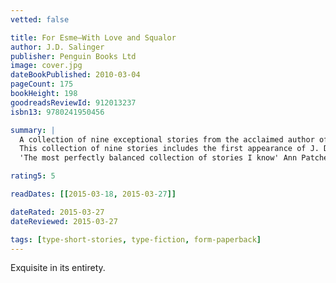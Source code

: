 ```yaml
---
vetted: false

title: For Esme—With Love and Squalor
author: J.D. Salinger
publisher: Penguin Books Ltd
image: cover.jpg
dateBookPublished: 2010-03-04
pageCount: 175
bookHeight: 198
goodreadsReviewId: 912013237
isbn13: 9780241950456

summary: |
  A collection of nine exceptional stories from the acclaimed author of The Catcher in the Rye 'This is the squalid, or moving, part of the story, and the scene changes. The people change, too. I'm still around, but from here on in, for reasons I'm not at liberty to disclose, I've disguised myself so cunningly that even the cleverest reader will fail to recognize me.'
  This collection of nine stories includes the first appearance of J. D. Salinger's fictional Glass family, introducing Seymour Glass in the unforgettable 'A Perfect Day for Bananafish'.
  'The most perfectly balanced collection of stories I know' Ann Patchett

rating5: 5

readDates: [[2015-03-18, 2015-03-27]]

dateRated: 2015-03-27
dateReviewed: 2015-03-27

tags: [type-short-stories, type-fiction, form-paperback]
---
```


Exquisite in its entirety.
